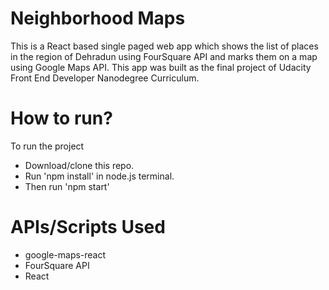 
# Neighborhood Maps 
This is a React based single paged web app which shows the list of places in the region of Dehradun using FourSquare API and marks them on a map using Google Maps API. This app was built as the final project of Udacity Front End Developer Nanodegree Curriculum.

# How to run?
 To run the project
* Download/clone this repo.
* Run 'npm install' in node.js terminal.
* Then run 'npm start'

# APIs/Scripts Used

* google-maps-react
* FourSquare API
* React